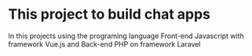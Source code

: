 # This project to build chat apps 
In this projects using the programing language Front-end Javascript with framework Vue.js and Back-end PHP on framework Laravel 

